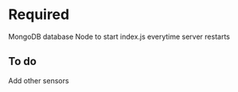 # Required

MongoDB database
Node to start index.js everytime server restarts

## To do

Add other sensors
